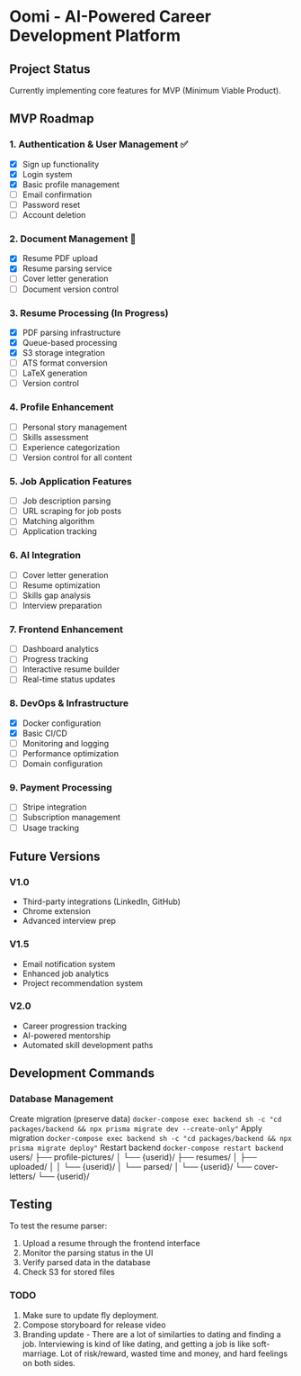# Oomi - AI-Powered Career Development Platform

## Project Status
Currently implementing core features for MVP (Minimum Viable Product).

## MVP Roadmap

### 1. Authentication & User Management ✅
- [x] Sign up functionality
- [x] Login system
- [x] Basic profile management
- [ ] Email confirmation
- [ ] Password reset
- [ ] Account deletion

### 2. Document Management 🚀
- [x] Resume PDF upload
- [x] Resume parsing service
- [ ] Cover letter generation
- [ ] Document version control

### 3. Resume Processing (In Progress)
- [x] PDF parsing infrastructure
- [x] Queue-based processing
- [x] S3 storage integration
- [ ] ATS format conversion
- [ ] LaTeX generation
- [ ] Version control

### 4. Profile Enhancement
- [ ] Personal story management
- [ ] Skills assessment
- [ ] Experience categorization
- [ ] Version control for all content

### 5. Job Application Features
- [ ] Job description parsing
- [ ] URL scraping for job posts
- [ ] Matching algorithm
- [ ] Application tracking

### 6. AI Integration
- [ ] Cover letter generation
- [ ] Resume optimization
- [ ] Skills gap analysis
- [ ] Interview preparation

### 7. Frontend Enhancement
- [ ] Dashboard analytics
- [ ] Progress tracking
- [ ] Interactive resume builder
- [ ] Real-time status updates

### 8. DevOps & Infrastructure
- [x] Docker configuration
- [x] Basic CI/CD
- [ ] Monitoring and logging
- [ ] Performance optimization
- [ ] Domain configuration

### 9. Payment Processing
- [ ] Stripe integration
- [ ] Subscription management
- [ ] Usage tracking

## Future Versions

### V1.0
- Third-party integrations (LinkedIn, GitHub)
- Chrome extension
- Advanced interview prep

### V1.5
- Email notification system
- Enhanced job analytics
- Project recommendation system

### V2.0
- Career progression tracking
- AI-powered mentorship
- Automated skill development paths

## Development Commands

### Database Management

Create migration (preserve data)
`docker-compose exec backend sh -c "cd packages/backend && npx prisma migrate dev --create-only"`
Apply migration
`docker-compose exec backend sh -c "cd packages/backend && npx prisma migrate deploy"`
Restart backend
`docker-compose restart backend`
users/
├── profile-pictures/
│ └── {userid}/
├── resumes/
│ ├── uploaded/
│ │ └── {userid}/
│ └── parsed/
│ └── {userid}/
└── cover-letters/
└── {userid}/
## Testing
To test the resume parser:
1. Upload a resume through the frontend interface
2. Monitor the parsing status in the UI
3. Verify parsed data in the database
4. Check S3 for stored files

### TODO
1. Make sure to update fly deployment.
2. Compose storyboard for release video
3. Branding update - There are a lot of similarties to dating and finding a job. Interviewing is kind of like dating, and getting a job is like soft-marriage.
Lot of risk/reward, wasted time and money, and hard feelings on both sides.
